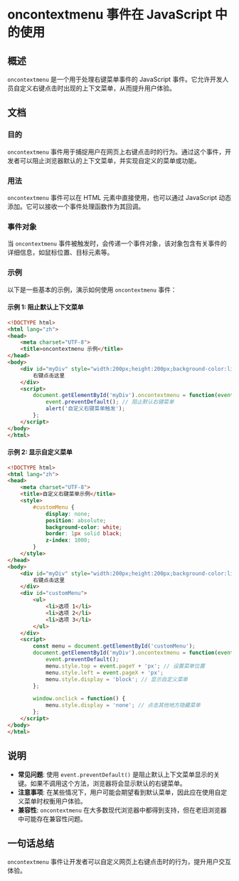 <!--
Meta Description: # oncontextmenu 事件在 JavaScript 中的使用 ## 概述 `oncontextmenu` 是一个用于处理右键菜单事件的 JavaScript 事件。它允许开发人员自定义右键点击时出现的上下文菜单，从而提升用户体验。 ## 文档 ### 目的 `oncontextmenu` ...
Meta Keywords: oncontextmenu, html, style, event, div
-->

# oncontextmenu 事件在 JavaScript 中的使用

## 概述
`oncontextmenu` 是一个用于处理右键菜单事件的 JavaScript 事件。它允许开发人员自定义右键点击时出现的上下文菜单，从而提升用户体验。

## 文档
### 目的
`oncontextmenu` 事件用于捕捉用户在网页上右键点击时的行为。通过这个事件，开发者可以阻止浏览器默认的上下文菜单，并实现自定义的菜单或功能。

### 用法
`oncontextmenu` 事件可以在 HTML 元素中直接使用，也可以通过 JavaScript 动态添加。它可以接收一个事件处理函数作为其回调。

### 事件对象
当 `oncontextmenu` 事件被触发时，会传递一个事件对象，该对象包含有关事件的详细信息，如鼠标位置、目标元素等。

### 示例
以下是一些基本的示例，演示如何使用 `oncontextmenu` 事件：

#### 示例 1: 阻止默认上下文菜单
```html
<!DOCTYPE html>
<html lang="zh">
<head>
    <meta charset="UTF-8">
    <title>oncontextmenu 示例</title>
</head>
<body>
    <div id="myDiv" style="width:200px;height:200px;background-color:lightgray;">
        右键点击这里
    </div>
    <script>
        document.getElementById('myDiv').oncontextmenu = function(event) {
            event.preventDefault(); // 阻止默认右键菜单
            alert('自定义右键菜单触发');
        };
    </script>
</body>
</html>
```

#### 示例 2: 显示自定义菜单
```html
<!DOCTYPE html>
<html lang="zh">
<head>
    <meta charset="UTF-8">
    <title>自定义右键菜单示例</title>
    <style>
        #customMenu {
            display: none;
            position: absolute;
            background-color: white;
            border: 1px solid black;
            z-index: 1000;
        }
    </style>
</head>
<body>
    <div id="myDiv" style="width:200px;height:200px;background-color:lightgray;">
        右键点击这里
    </div>
    <div id="customMenu">
        <ul>
            <li>选项 1</li>
            <li>选项 2</li>
            <li>选项 3</li>
        </ul>
    </div>
    <script>
        const menu = document.getElementById('customMenu');
        document.getElementById('myDiv').oncontextmenu = function(event) {
            event.preventDefault();
            menu.style.top = event.pageY + 'px'; // 设置菜单位置
            menu.style.left = event.pageX + 'px';
            menu.style.display = 'block'; // 显示自定义菜单
        };

        window.onclick = function() {
            menu.style.display = 'none'; // 点击其他地方隐藏菜单
        };
    </script>
</body>
</html>
```

## 说明
- **常见问题**: 使用 `event.preventDefault()` 是阻止默认上下文菜单显示的关键。如果不调用这个方法，浏览器将会显示默认的右键菜单。
- **注意事项**: 在某些情况下，用户可能会期望看到默认菜单，因此应在使用自定义菜单时权衡用户体验。
- **兼容性**: `oncontextmenu` 在大多数现代浏览器中都得到支持，但在老旧浏览器中可能存在兼容性问题。

## 一句话总结
`oncontextmenu` 事件让开发者可以自定义网页上右键点击时的行为，提升用户交互体验。